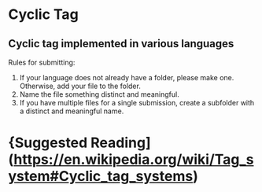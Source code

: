 # Cyclic Tag
## Cyclic tag implemented in various languages

Rules for submitting:

1. If your language does not already have a folder, please make one. Otherwise, add your file to the folder.
2. Name the file something distinct and meaningful.
3. If you have multiple files for a single submission, create a subfolder with a distinct and meaningful name.

# {Suggested Reading](https://en.wikipedia.org/wiki/Tag_system#Cyclic_tag_systems)
